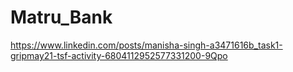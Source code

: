 # Matru_Bank

https://www.linkedin.com/posts/manisha-singh-a3471616b_task1-gripmay21-tsf-activity-6804112952577331200-9Qpo
